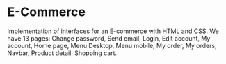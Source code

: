 # E-Commerce
Implementation of interfaces for an E-commerce with HTML and CSS. We have 13 pages: Change password, Send email, Login, Edit account, My account, Home page, Menu Desktop, Menu mobile, My order, My orders, Navbar, Product detail, Shopping cart.

